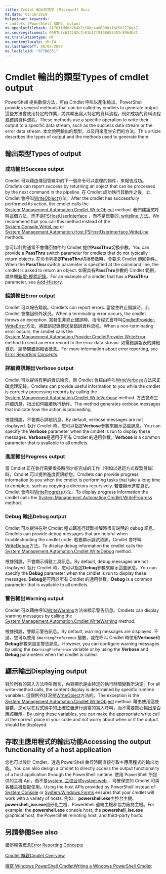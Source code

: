 ```yaml
---
title: Cmdlet 輸出的類型 |Microsoft Docs
ms.date: 01/18/2019
helpviewer_keywords:
- cmdlets [PowerShell SDK], output
ms.openlocfilehash: 8f761fdddd264b7c580c4a860081fdc5d2776ee7
ms.sourcegitcommit: 0907b8c6322d2c7c61b17f8168d53452c8964b41
ms.translationtype: MT
ms.contentlocale: zh-TW
ms.lasthandoff: 08/05/2020
ms.locfileid: "87786351"
---
```

# <a name="types-of-cmdlet-output"></a><span data-ttu-id="227d9-102">Cmdlet 輸出的類型</span><span class="sxs-lookup"><span data-stu-id="227d9-102">Types of cmdlet output</span></span>

<span data-ttu-id="227d9-103">PowerShell 提供數個方法，可由 Cmdlet 呼叫以產生輸出。</span><span class="sxs-lookup"><span data-stu-id="227d9-103">PowerShell provides several methods that can be called by cmdlets to generate output.</span></span> <span data-ttu-id="227d9-104">這些方法會使用特定的作業，將其輸出寫入特定的資料流程，例如成功的資料流程或錯誤資料流程。</span><span class="sxs-lookup"><span data-stu-id="227d9-104">These methods use a specific operation to write their output to a specific data stream, such as the success data stream or the error data stream.</span></span> <span data-ttu-id="227d9-105">本文說明輸出的類型，以及用來產生它們的方法。</span><span class="sxs-lookup"><span data-stu-id="227d9-105">This article describes the types of output and the methods used to generate them.</span></span>

## <a name="types-of-output"></a><span data-ttu-id="227d9-106">輸出類型</span><span class="sxs-lookup"><span data-stu-id="227d9-106">Types of output</span></span>

### <a name="success-output"></a><span data-ttu-id="227d9-107">成功輸出</span><span class="sxs-lookup"><span data-stu-id="227d9-107">Success output</span></span>

<span data-ttu-id="227d9-108">Cmdlet 可以藉由傳回管線中的下一個命令可以處理的物件，來報告成功。</span><span class="sxs-lookup"><span data-stu-id="227d9-108">Cmdlets can report success by returning an object that can be processed by the next command in the pipeline.</span></span> <span data-ttu-id="227d9-109">在 Cmdlet 成功執行其動作之後，此 Cmdlet 會呼叫[WriteObject](/dotnet/api/System.Management.Automation.Cmdlet.WriteObject)方法。</span><span class="sxs-lookup"><span data-stu-id="227d9-109">After the cmdlet has successfully performed its action, the cmdlet calls the [System.Management.Automation.Cmdlet.WriteObject](/dotnet/api/System.Management.Automation.Cmdlet.WriteObject) method.</span></span> <span data-ttu-id="227d9-110">我們建議您呼叫這個方法，而不是[PSHostUserInterface](/dotnet/api/System.Management.Automation.Host.PSHostUserInterface.WriteLine) ，而不是您要的[. writeline 方法](/dotnet/api/System.Console.WriteLine)。</span><span class="sxs-lookup"><span data-stu-id="227d9-110">We recommend that you call this method instead of the [System.Console.WriteLine](/dotnet/api/System.Console.WriteLine) or [System.Management.Automation.Host.PSHostUserInterface.WriteLine](/dotnet/api/System.Management.Automation.Host.PSHostUserInterface.WriteLine) methods.</span></span>

<span data-ttu-id="227d9-111">您可以針對通常不會傳回物件的 Cmdlet 提供**PassThru**切換參數。</span><span class="sxs-lookup"><span data-stu-id="227d9-111">You can provide a **PassThru** switch parameter for cmdlets that do not typically return objects.</span></span>
<span data-ttu-id="227d9-112">在命令列指定**PassThru**切換參數時，會要求 Cmdlet 傳回物件。</span><span class="sxs-lookup"><span data-stu-id="227d9-112">When the **PassThru** switch parameter is specified at the command line, the cmdlet is asked to return an object.</span></span> <span data-ttu-id="227d9-113">如需具有**PassThru**參數的 Cmdlet 範例，請參閱[新增-歷程記錄](/powershell/module/Microsoft.PowerShell.Core/Add-History)。</span><span class="sxs-lookup"><span data-stu-id="227d9-113">For an example of a cmdlet that has a **PassThru** parameter, see [Add-History](/powershell/module/Microsoft.PowerShell.Core/Add-History).</span></span>

### <a name="error-output"></a><span data-ttu-id="227d9-114">錯誤輸出</span><span class="sxs-lookup"><span data-stu-id="227d9-114">Error output</span></span>

<span data-ttu-id="227d9-115">Cmdlet 可以報告錯誤。</span><span class="sxs-lookup"><span data-stu-id="227d9-115">Cmdlets can report errors.</span></span> <span data-ttu-id="227d9-116">當發生終止錯誤時，此 Cmdlet 會擲回例外狀況。</span><span class="sxs-lookup"><span data-stu-id="227d9-116">When a terminating error occurs, the cmdlet throws an exception.</span></span> <span data-ttu-id="227d9-117">當發生非終止錯誤時，指令程式會呼叫[CmdletProvider. WriteError](/dotnet/api/System.Management.Automation.Provider.CmdletProvider.WriteError)方法，將錯誤記錄傳送至錯誤資料流程。</span><span class="sxs-lookup"><span data-stu-id="227d9-117">When a non-terminating error occurs, the cmdlet calls the [System.Management.Automation.Provider.CmdletProvider.WriteError](/dotnet/api/System.Management.Automation.Provider.CmdletProvider.WriteError) method to send an error record to the error data stream.</span></span> <span data-ttu-id="227d9-118">如需錯誤報表的詳細資訊，請參閱[錯誤報表概念](./error-reporting-concepts.md)。</span><span class="sxs-lookup"><span data-stu-id="227d9-118">For more information about error reporting, see [Error Reporting Concepts](./error-reporting-concepts.md).</span></span>

### <a name="verbose-output"></a><span data-ttu-id="227d9-119">詳細資訊輸出</span><span class="sxs-lookup"><span data-stu-id="227d9-119">Verbose output</span></span>

<span data-ttu-id="227d9-120">Cmdlet 可以提供有用的資訊給您，而 Cmdlet 會藉由呼叫[WriteVerbose](/dotnet/api/System.Management.Automation.Cmdlet.WriteVerbose)方法來正確處理記錄。</span><span class="sxs-lookup"><span data-stu-id="227d9-120">Cmdlets can provide useful information to you while the cmdlet is correctly processing records by calling the [System.Management.Automation.Cmdlet.WriteVerbose](/dotnet/api/System.Management.Automation.Cmdlet.WriteVerbose) method.</span></span> <span data-ttu-id="227d9-121">方法會產生詳細訊息，指出如何繼續執行動作。</span><span class="sxs-lookup"><span data-stu-id="227d9-121">The method generates verbose messages that indicate how the action is proceeding.</span></span>

<span data-ttu-id="227d9-122">根據預設，不會顯示詳細訊息。</span><span class="sxs-lookup"><span data-stu-id="227d9-122">By default, verbose messages are not displayed.</span></span> <span data-ttu-id="227d9-123">執行 Cmdlet 時，您可以指定**Verbose**參數來顯示這些訊息。</span><span class="sxs-lookup"><span data-stu-id="227d9-123">You can specify the **Verbose** parameter when the cmdlet is run to display these messages.</span></span> <span data-ttu-id="227d9-124">**Verbose**是適用于所有 Cmdlet 的通用參數。</span><span class="sxs-lookup"><span data-stu-id="227d9-124">**Verbose** is a common parameter that is available to all cmdlets.</span></span>

### <a name="progress-output"></a><span data-ttu-id="227d9-125">進度輸出</span><span class="sxs-lookup"><span data-stu-id="227d9-125">Progress output</span></span>

<span data-ttu-id="227d9-126">當 Cmdlet 正在執行需要很長時間才能完成的工作（例如以遞迴方式複製目錄）時，Cmdlet 可以提供進度資訊給您。</span><span class="sxs-lookup"><span data-stu-id="227d9-126">Cmdlets can provide progress information to you when the cmdlet is performing tasks that take a long time to complete, such as copying a directory recursively.</span></span> <span data-ttu-id="227d9-127">若要顯示進度資訊，Cmdlet 會呼叫[WriteProgress](/dotnet/api/System.Management.Automation.Cmdlet.WriteProgress)方法。</span><span class="sxs-lookup"><span data-stu-id="227d9-127">To display progress information the cmdlet calls the [System.Management.Automation.Cmdlet.WriteProgress](/dotnet/api/System.Management.Automation.Cmdlet.WriteProgress) method.</span></span>

### <a name="debug-output"></a><span data-ttu-id="227d9-128">Debug 輸出</span><span class="sxs-lookup"><span data-stu-id="227d9-128">Debug output</span></span>

<span data-ttu-id="227d9-129">Cmdlet 可以提供在對 Cmdlet 程式碼進行疑難排解時很有説明的 debug 訊息。</span><span class="sxs-lookup"><span data-stu-id="227d9-129">Cmdlets can provide debug messages that are helpful when troubleshooting the cmdlet code.</span></span> <span data-ttu-id="227d9-130">若要顯示調試資訊，Cmdlet 會呼叫[WriteDebug](/dotnet/api/System.Management.Automation.Cmdlet.WriteDebug)方法。</span><span class="sxs-lookup"><span data-stu-id="227d9-130">To display debug information the cmdlet calls the [System.Management.Automation.Cmdlet.WriteDebug](/dotnet/api/System.Management.Automation.Cmdlet.WriteDebug) method.</span></span>

<span data-ttu-id="227d9-131">根據預設，不會顯示偵錯工具訊息。</span><span class="sxs-lookup"><span data-stu-id="227d9-131">By default, debug messages are not displayed.</span></span> <span data-ttu-id="227d9-132">執行 Cmdlet 時，您可以指定**Debug**參數來顯示這些訊息。</span><span class="sxs-lookup"><span data-stu-id="227d9-132">You can specify the **Debug** parameter when the cmdlet is run to display these messages.</span></span> <span data-ttu-id="227d9-133">**Debug**是可用於所有 Cmdlet 的通用參數。</span><span class="sxs-lookup"><span data-stu-id="227d9-133">**Debug** is a common parameter that is available to all cmdlets.</span></span>

### <a name="warning-output"></a><span data-ttu-id="227d9-134">警告輸出</span><span class="sxs-lookup"><span data-stu-id="227d9-134">Warning output</span></span>

<span data-ttu-id="227d9-135">Cmdlet 可以藉由呼叫[WriteWarning](/dotnet/api/System.Management.Automation.Cmdlet.WriteWarning)方法來顯示警告訊息。</span><span class="sxs-lookup"><span data-stu-id="227d9-135">Cmdlets can display warning messages by calling the [System.Management.Automation.Cmdlet.WriteWarning](/dotnet/api/System.Management.Automation.Cmdlet.WriteWarning) method.</span></span>

<span data-ttu-id="227d9-136">根據預設，會顯示警告訊息。</span><span class="sxs-lookup"><span data-stu-id="227d9-136">By default, warning messages are displayed.</span></span> <span data-ttu-id="227d9-137">不過，您可以使用 `$WarningPreference` 變數，或在呼叫 Cmdlet 時使用**Verbose**和**Debug**參數來設定警告訊息。</span><span class="sxs-lookup"><span data-stu-id="227d9-137">However, you can configure warning messages by using the `$WarningPreference` variable or by using the **Verbose** and **Debug** parameters when the cmdlet is called.</span></span>

## <a name="displaying-output"></a><span data-ttu-id="227d9-138">顯示輸出</span><span class="sxs-lookup"><span data-stu-id="227d9-138">Displaying output</span></span>

<span data-ttu-id="227d9-139">對於所有的寫入方法呼叫而言，內容顯示是由特定的執行時間變數所決定。</span><span class="sxs-lookup"><span data-stu-id="227d9-139">For all write-method calls, the content display is determined by specific runtime variables.</span></span> <span data-ttu-id="227d9-140">這個例外狀況是[WriteObject](/dotnet/api/System.Management.Automation.Cmdlet.WriteObject)方法的。</span><span class="sxs-lookup"><span data-stu-id="227d9-140">The exception is the [System.Management.Automation.Cmdlet.WriteObject](/dotnet/api/System.Management.Automation.Cmdlet.WriteObject) method.</span></span> <span data-ttu-id="227d9-141">藉由使用這些變數，您可以在程式碼中的正確位置進行適當的寫入呼叫，而不需要擔心輸出是否應該顯示。</span><span class="sxs-lookup"><span data-stu-id="227d9-141">By using these variables, you can make the appropriate write call at the correct place in your code and not worry about when or if the output should be displayed.</span></span>

## <a name="accessing-the-output-functionality-of-a-host-application"></a><span data-ttu-id="227d9-142">存取主應用程式的輸出功能</span><span class="sxs-lookup"><span data-stu-id="227d9-142">Accessing the output functionality of a host application</span></span>

<span data-ttu-id="227d9-143">您也可以設計 Cmdlet，透過 PowerShell 執行時間直接存取主應用程式的輸出功能。</span><span class="sxs-lookup"><span data-stu-id="227d9-143">You can also design a cmdlet to directly access the output functionality of a host application through the PowerShell runtime.</span></span> <span data-ttu-id="227d9-144">使用 PowerShell 所提供的主機 Api，而不是[system. 主控台](/dotnet/api/System.Console)或[system.web](/dotnet/api/System.Windows.Forms) ，可確保您的 Cmdlet 可與各種主機搭配使用。</span><span class="sxs-lookup"><span data-stu-id="227d9-144">Using the host APIs provided by PowerShell instead of [System.Console](/dotnet/api/System.Console) or [System.Windows.Forms](/dotnet/api/System.Windows.Forms) ensures that your cmdlet will work with a variety of hosts.</span></span> <span data-ttu-id="227d9-145">例如： **powershell.exe**主控台主機、 **powershell_ise.exe**圖形化主機、PowerShell 遠端主機和協力廠商主機。</span><span class="sxs-lookup"><span data-stu-id="227d9-145">For example: the **powershell.exe** console host, the **powershell_ise.exe** graphical host, the PowerShell remoting host, and third-party hosts.</span></span>

## <a name="see-also"></a><span data-ttu-id="227d9-146">另請參閱</span><span class="sxs-lookup"><span data-stu-id="227d9-146">See also</span></span>

[<span data-ttu-id="227d9-147">錯誤報告概念</span><span class="sxs-lookup"><span data-stu-id="227d9-147">Error Reporting Concepts</span></span>](./error-reporting-concepts.md)

[<span data-ttu-id="227d9-148">Cmdlet 概觀</span><span class="sxs-lookup"><span data-stu-id="227d9-148">Cmdlet Overview</span></span>](./cmdlet-overview.md)

[<span data-ttu-id="227d9-149">撰寫 Windows PowerShell Cmdlet</span><span class="sxs-lookup"><span data-stu-id="227d9-149">Writing a Windows PowerShell Cmdlet</span></span>](./writing-a-windows-powershell-cmdlet.md)
